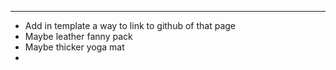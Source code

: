 ***
- Add in template a way to link to github of that page
- Maybe leather fanny pack
- Maybe thicker yoga mat
- 
